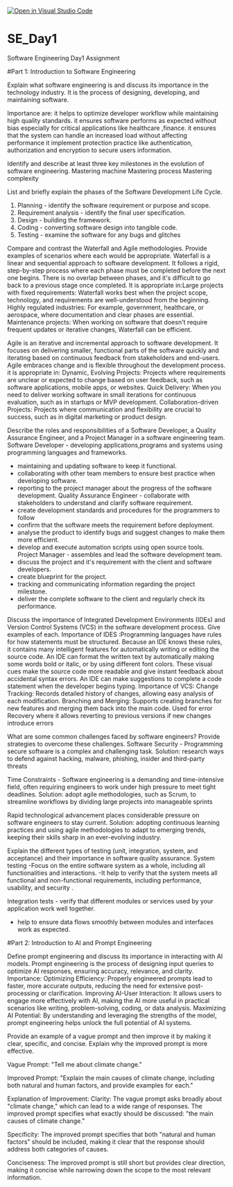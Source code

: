 [![Open in Visual Studio Code](https://classroom.github.com/assets/open-in-vscode-2e0aaae1b6195c2367325f4f02e2d04e9abb55f0b24a779b69b11b9e10269abc.svg)](https://classroom.github.com/online_ide?assignment_repo_id=18524428&assignment_repo_type=AssignmentRepo)
# SE_Day1
Software Engineering Day1 Assignment

#Part 1: Introduction to Software Engineering

Explain what software engineering is and discuss its importance in the technology industry.
It is the process of designing, developing, and maintaining software.

Importance are:  it helps to optimize developer workflow while maintaining high quality standards.
                  it ensures software performs as expected without bias especially for critical applications like healthcare ,finance.
                  it ensures that the system can handle an increased load without affecting performance
                  it implement protection practice like authentication, authorization and encryption to secure users information.

Identify and describe at least three key milestones in the evolution of software engineering.
Mastering machine
Mastering process
Mastering complexity

List and briefly explain the phases of the Software Development Life Cycle.
1) Planning - identify the software requirement or purpose and scope.
2) Requirement analysis - identify the final user specification. 
3) Design - building the framework. 
4) Coding - converting software design into tangible code.
 5) Testing - examine the software for any bugs and glitches



Compare and contrast the Waterfall and Agile methodologies. Provide examples of scenarios where each would be appropriate.
Waterfall is a linear and sequential approach to software development. It follows a rigid, step-by-step process where each phase must be completed before the next one begins. There is no overlap between phases, and it's difficult to go back to a previous stage once completed. It is appropriate in:Large projects with fixed requirements: Waterfall works best when the project scope, technology, and requirements are well-understood from the beginning.
                                                         Highly regulated industries: For example, government, healthcare, or aerospace, where documentation and clear phases are essential.
                                                         Maintenance projects: When working on software that doesn't require frequent updates or iterative changes, Waterfall can be efficient.

Agile is an iterative and incremental approach to software development. It focuses on delivering smaller, functional parts of the software quickly and iterating based on continuous feedback from stakeholders and end-users. Agile embraces change and is flexible throughout the development process.
it is appropriate in: Dynamic, Evolving Projects: Projects where requirements are unclear or expected to change based on user feedback, such as software applications, mobile apps, or websites.
                      Quick Delivery: When you need to deliver working software in small iterations for continuous evaluation, such as in startups or MVP development.
                      Collaboration-driven Projects: Projects where communication and flexibility are crucial to success, such as in digital marketing or product design.

Describe the roles and responsibilities of a Software Developer, a Quality Assurance Engineer, and a Project Manager in a software engineering team.
Software Developer - developing applications,programs and systems using programming languages and frameworks.
 - maintaining and updating software to keep it functional. 
- collaborating with other team members to ensure best practice when developing software.
 - reporting to the project manager about the progress of the software development.
Quality Assurance Engineer - collaborate with stakeholders to understand and clarify software requirement.
 - create development standards and procedures for the programmers to follow
 - confirm that the software meets the requirement before deployment. 
- analyse the product to identify bugs and suggest changes to make them more efficient. 
- develop and execute automation scripts using open source tools.
Project Manager - assembles and lead the software development team.
 - discuss the project and it's requirement with the client and software developers.
 - create blueprint for the project.
 - tracking and communicating information regarding the project milestone.
 - deliver the complete software to the client and regularly check its performance.


Discuss the importance of Integrated Development Environments (IDEs) and Version Control Systems (VCS) in the software development process. Give examples of each.
Importance of IDES :Programming languages have rules for how statements must be structured. Because an IDE knows these rules, it contains many intelligent features for automatically writing or editing the source code.
                  An IDE can format the written text by automatically making some words bold or italic, or by using different font colors. These visual cues make the source code more readable and give instant feedback about accidental syntax                     errors.
                  An IDE can make suggestions to complete a code statement when the developer begins typing.
Importance of VCS: Change Tracking: Records detailed history of changes, allowing easy analysis of each modification. 
                                   Branching and Merging: Supports creating branches for new features and merging them back into the main code.
                                   Used for error Recovery where it allows reverting to previous versions if new changes introduce errors



What are some common challenges faced by software engineers? Provide strategies to overcome these challenges.
Software Security - Programming secure software is a complex and challenging task. 
Solution: research ways to defend against hacking, malware, phishing, insider and third-party threats

Time Constraints - Software engineering is a demanding and time-intensive field, often requiring engineers to work under high pressure to meet tight deadlines.
 Solution: adopt agile methodologies, such as Scrum, to streamline workflows by dividing large projects into manageable sprints 
 
 Rapid technological advancement places considerable pressure on software engineers to stay current.
 Solution: adopting continuous learning practices and using agile methodologies to adapt to emerging trends, keeping their skills sharp in an ever-evolving industry. 


Explain the different types of testing (unit, integration, system, and acceptance) and their importance in software quality assurance.
 System testing -Focus on the entire software system as a whole, including all functionalities and interactions.
 -It help to verify that the system meets all functional and non-functional requirements, including performance, usability, and security .
 
 Integration tests - verify that different modules or services used by your application work well together.
 - help to ensure data flows smoothly between modules and interfaces work as expected.



#Part 2: Introduction to AI and Prompt Engineering


Define prompt engineering and discuss its importance in interacting with AI models.
Prompt engineering is the process of designing input queries to optimize AI responses, ensuring accuracy, relevance, and clarity.
Importance:
Optimizing Efficiency: Properly engineered prompts lead to faster, more accurate outputs, reducing the need for extensive post-processing or clarification.
Improving AI-User Interaction: It allows users to engage more effectively with AI, making the AI more useful in practical scenarios like writing, problem-solving, coding, or data analysis.
Maximizing AI Potential: By understanding and leveraging the strengths of the model, prompt engineering helps unlock the full potential of AI systems.

Provide an example of a vague prompt and then improve it by making it clear, specific, and concise. Explain why the improved prompt is more effective.

Vague Prompt:
"Tell me about climate change."

Improved Prompt:
"Explain the main causes of climate change, including both natural and human factors, and provide examples for each."

Explanation of Improvement:
Clarity: The vague prompt asks broadly about "climate change," which can lead to a wide range of responses. The improved prompt specifies what exactly should be discussed: "the main causes of climate change."

Specificity: The improved prompt specifies that both "natural and human factors" should be included, making it clear that the response should address both categories of causes.

Conciseness: The improved prompt is still short but provides clear direction, making it concise while narrowing down the scope to the most relevant information.
